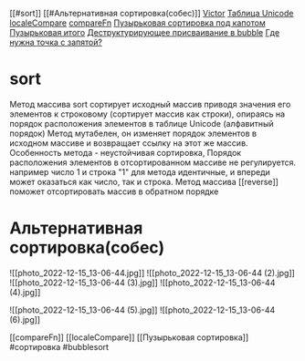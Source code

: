 [[#sort]]
[[#Альтернативная сортировка(собес)]]
[Victor](https://youtu.be/2QV6xbgSqc0?list=PLbLBXDhswD1cIEFysMD84r8Ux4STGHkz6&t=502)
[Таблица Unicode](https://unicode-table.com/ru/)
[localeCompare](https://youtu.be/2QV6xbgSqc0?list=PLbLBXDhswD1cIEFysMD84r8Ux4STGHkz6&t=3351)
[compareFn](https://youtu.be/2QV6xbgSqc0?list=PLbLBXDhswD1cIEFysMD84r8Ux4STGHkz6&t=1450)
[Пузырьковая сортировка под капотом](https://youtu.be/2QV6xbgSqc0?list=PLbLBXDhswD1cIEFysMD84r8Ux4STGHkz6&t=3585)
[Пузырьковая итого](https://youtu.be/2QV6xbgSqc0?list=PLbLBXDhswD1cIEFysMD84r8Ux4STGHkz6&t=4866)
[Деструктурирующее присваивание в bubble](https://youtu.be/2QV6xbgSqc0?list=PLbLBXDhswD1cIEFysMD84r8Ux4STGHkz6&t=5225)
[Где нужна точка с запятой?](https://youtu.be/2QV6xbgSqc0?list=PLbLBXDhswD1cIEFysMD84r8Ux4STGHkz6&t=5462)
 
# sort
Mетод массива sort сортирует исходный массив приводя значения его элементов к строковому (сортирует массив как строки), опираясь на порядок расположения элементов в таблице Unicode (алфавитный порядок)
Метод мутабелен, он изменяет порядок элементов в исходном массиве и возвращает ссылку на этот же массив.
Особенность метода - неустойчивая сортировка, Порядок расположения элементов в отсортированном массиве не регулируется. например число 1 и строка "1" для метода идентичные, и впереди может оказаться как число, так и строка.
Метод массива [[reverse]] поможет отсортировать массив в 
обратном порядке

# Альтернативная сортировка(собес)

![[photo_2022-12-15_13-06-44.jpg]]
![[photo_2022-12-15_13-06-44 (2).jpg]]
![[photo_2022-12-15_13-06-44 (3).jpg]]
![[photo_2022-12-15_13-06-44 (4).jpg]]

![[photo_2022-12-15_13-06-44 (5).jpg]]
![[photo_2022-12-15_13-06-44 (6).jpg]]

[[compareFn]]
[[localeCompare]]
[[Пузырьковая сортировка]]
#сортировка #bubblesort 


